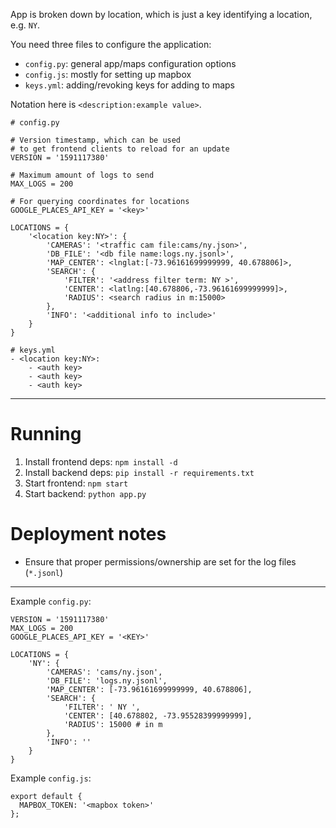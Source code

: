 App is broken down by location, which is just a key identifying a location, e.g. `NY`.

You need three files to configure the application:

- `config.py`: general app/maps configuration options
- `config.js`: mostly for setting up mapbox
- `keys.yml`: adding/revoking keys for adding to maps

Notation here is `<description:example value>`.

```
# config.py

# Version timestamp, which can be used
# to get frontend clients to reload for an update
VERSION = '1591117380'

# Maximum amount of logs to send
MAX_LOGS = 200

# For querying coordinates for locations
GOOGLE_PLACES_API_KEY = '<key>'

LOCATIONS = {
    '<location key:NY>': {
        'CAMERAS': '<traffic cam file:cams/ny.json>',
        'DB_FILE': '<db file name:logs.ny.jsonl>',
        'MAP_CENTER': <lnglat:[-73.96161699999999, 40.678806]>,
        'SEARCH': {
            'FILTER': '<address filter term: NY >',
            'CENTER': <latlng:[40.678806,-73.96161699999999]>,
            'RADIUS': <search radius in m:15000>
        },
        'INFO': '<additional info to include>'
    }
}
```

```
# keys.yml
- <location key:NY>:
    - <auth key>
    - <auth key>
    - <auth key>
```

---

# Running

1. Install frontend deps: `npm install -d`
2. Install backend deps: `pip install -r requirements.txt`
3. Start frontend: `npm start`
4. Start backend: `python app.py`

# Deployment notes

- Ensure that proper permissions/ownership are set for the log files (`*.jsonl`)

---

Example `config.py`:

```
VERSION = '1591117380'
MAX_LOGS = 200
GOOGLE_PLACES_API_KEY = '<KEY>'

LOCATIONS = {
    'NY': {
        'CAMERAS': 'cams/ny.json',
        'DB_FILE': 'logs.ny.jsonl',
        'MAP_CENTER': [-73.96161699999999, 40.678806],
        'SEARCH': {
            'FILTER': ' NY ',
            'CENTER': [40.678802, -73.95528399999999],
            'RADIUS': 15000 # in m
        },
        'INFO': ''
    }
}
```

Example `config.js`:

```
export default {
  MAPBOX_TOKEN: '<mapbox token>'
};
```